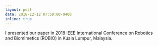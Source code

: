 ```yaml
---
layout: post
date: 2018-12-12 07:59:00-0400
inline: true
---
```

<!-- A simple inline announcement with Markdown emoji! :sparkles: :smile: -->
I presented our paper in 2018 IEEE International Conference on Robotics and Biomimetics (ROBIO) in Kuala Lumpur, Malaysia.